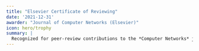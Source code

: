 ```yaml
---
title: "Elsevier Certificate of Reviewing"
date: '2021-12-31'
awarder: "Journal of Computer Networks (Elsevier)"
icon: hero/trophy
summary: |
  Recognized for peer-review contributions to the *Computer Networks* journal.
---
```

